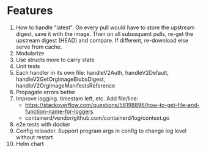 # Features

1. How to handle "latest". On every pull would have to store the upstream digest, save it with the image. Then on all subsequent pulls, re-get the upstream digest (HEAD) and compare. If different, re-download else serve from cache.
2. Modularize
3. Use structs more to carry state
4. Unit tests
5. Each handler in its own file: handleV2Auth, handleV2Default, handleV2GetOrgImageBlobsDigest, handleV2OrgImageManifestsReference
6. Propagate errors better
7. Improve logging. timestam left, etc. Add file/line:
   - https://stackoverflow.com/questions/58198896/how-to-get-file-and-function-name-for-loggers
   - containerd/vendor/github.com/containerd/log/context.go
8. e2e tests with docker
9. Config reloader. Support program args in config to change log level without restart
10. Helm chart